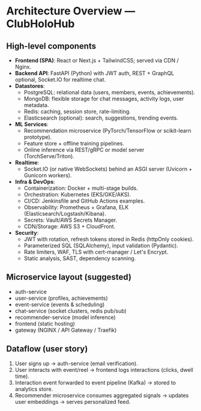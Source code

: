 # Architecture Overview — ClubHoloHub

## High-level components
- **Frontend (SPA)**: React or Next.js + TailwindCSS; served via CDN / Nginx.
- **Backend API**: FastAPI (Python) with JWT auth, REST + GraphQL optional, Socket.IO for realtime chat.
- **Datastores**:
  - PostgreSQL: relational data (users, members, events, achievements).
  - MongoDB: flexible storage for chat messages, activity logs, user metadata.
  - Redis: caching, session store, rate-limiting.
  - Elasticsearch (optional): search, suggestions, trending events.
- **ML Services**:
  - Recommendation microservice (PyTorch/TensorFlow or scikit-learn prototype).
  - Feature store + offline training pipelines.
  - Online inference via REST/gRPC or model server (TorchServe/Triton).
- **Realtime**:
  - Socket.IO (or native WebSockets) behind an ASGI server (Uvicorn + Gunicorn workers).
- **Infra & DevOps**:
  - Containerization: Docker + multi-stage builds.
  - Orchestration: Kubernetes (EKS/GKE/AKS).
  - CI/CD: Jenkinsfile and GitHub Actions examples.
  - Observability: Prometheus + Grafana, ELK (Elasticsearch/Logstash/Kibana).
  - Secrets: Vault/AWS Secrets Manager.
  - CDN/Storage: AWS S3 + CloudFront.
- **Security**:
  - JWT with rotation, refresh tokens stored in Redis (httpOnly cookies).
  - Parameterized SQL (SQLAlchemy), input validation (Pydantic).
  - Rate limiters, WAF, TLS with cert-manager / Let's Encrypt.
  - Static analysis, SAST, dependency scanning.

## Microservice layout (suggested)
- auth-service
- user-service (profiles, achievements)
- event-service (events & scheduling)
- chat-service (socket clusters, redis pub/sub)
- recommender-service (model inference)
- frontend (static hosting)
- gateway (NGINX / API Gateway / Traefik)

## Dataflow (user story)
1. User signs up → auth-service (email verification).
2. User interacts with event/reel → frontend logs interactions (clicks, dwell time).
3. Interaction event forwarded to event pipeline (Kafka) → stored to analytics store.
4. Recommender microservice consumes aggregated signals → updates user embeddings → serves personalized feed.

